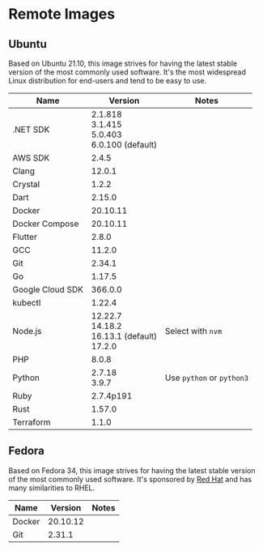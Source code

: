 # Remote Images

## Ubuntu

Based on Ubuntu 21.10, this image strives for having the latest stable version of the most commonly used software. It's the most widespread Linux distribution for end-users and tend to be easy to use.

<!-- BEGIN GENERATED SECTION: ubuntu -->

| Name | Version | Notes |
| ---- | ------- | ----- |
| .NET SDK | 2.1.818<br>3.1.415<br>5.0.403<br>6.0.100 (default) |
| AWS SDK | 2.4.5 |
| Clang | 12.0.1 |
| Crystal | 1.2.2 |
| Dart | 2.15.0 |
| Docker | 20.10.11 |
| Docker Compose | 20.10.11 |
| Flutter | 2.8.0 |
| GCC | 11.2.0 |
| Git | 2.34.1 |
| Go | 1.17.5 |
| Google Cloud SDK | 366.0.0 |
| kubectl | 1.22.4 |
| Node.js | 12.22.7<br>14.18.2<br>16.13.1 (default)<br>17.2.0 | Select with `nvm` |
| PHP | 8.0.8 |
| Python | 2.7.18<br>3.9.7 | Use `python` or `python3` |
| Ruby | 2.7.4p191 |
| Rust | 1.57.0 |
| Terraform | 1.1.0 |

<!-- END GENERATED SECTION: ubuntu -->

## Fedora

Based on Fedora 34, this image strives for having the latest stable version of the most commonly used software. It's sponsored by [Red Hat](https://www.redhat.com/) and has many similarities to RHEL.

<!-- BEGIN GENERATED SECTION: fedora -->

| Name | Version | Notes |
| ---- | ------- | ----- |
| Docker | 20.10.12 |
| Git | 2.31.1 |

<!-- END GENERATED SECTION: fedora -->
